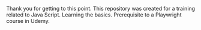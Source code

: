 Thank you for getting to this point. This repository was created for a training related to Java Script. Learning the basics. Prerequisite to a Playwright course in Udemy. 
